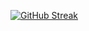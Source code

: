 



[![GitHub Streak](http://github-readme-streak-stats.herokuapp.com?user=nguyen-huong&theme=highcontrast)](https://git.io/streak-stats)
